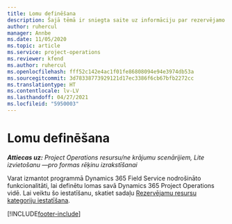 ```yaml
---
title: Lomu definēšana
description: Šajā tēmā ir sniegta saite uz informāciju par rezervējamo resursu kategoriju iestatīšanu.
author: ruhercul
manager: Annbe
ms.date: 11/05/2020
ms.topic: article
ms.service: project-operations
ms.reviewer: kfend
ms.author: ruhercul
ms.openlocfilehash: fff52c142e4ac1f01fe86808094e94e3974db53a
ms.sourcegitcommit: 3d78338773929121d17ec3386f6cb67bfb2272cc
ms.translationtype: HT
ms.contentlocale: lv-LV
ms.lasthandoff: 04/27/2021
ms.locfileid: "5950003"
---
```

# <a name="define-roles"></a>Lomu definēšana

_**Attiecas uz:** Project Operations resursu/ne krājumu scenārijiem, Lite izvietošanu —pro formas rēķinu izrakstīšanai_

Varat izmantot programmā Dynamics 365 Field Service nodrošināto funkcionalitāti, lai definētu lomas savā Dynamics 365 Project Operations vidē. Lai veiktu šo iestatīšanu, skatiet sadaļu [Rezervējamu resursu kategoriju iestatīšana](/dynamics365/field-service/set-up-bookable-resource-categories).


[!INCLUDE[footer-include](../includes/footer-banner.md)]